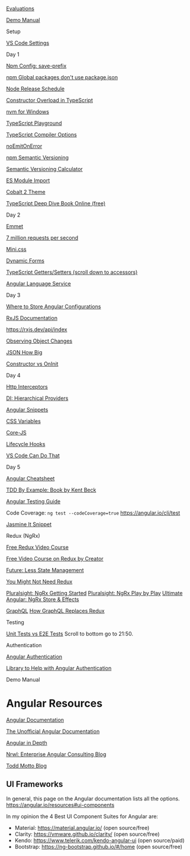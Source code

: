 
[Evaluations](http://my.accelebrate.com/evaluations/)

[Demo Manual](https://lib.accelebrate.com/201903_FannieMae/AngularDemosManual.pdf)

Setup

[VS Code Settings](https://gist.github.com/craigmckeachie/38658036406aace055e94ba6ffc2cdb8)

Day 1

[Npm Config: save-prefix](https://docs.npmjs.com/misc/config#save-prefix)

[npm Global packages don't use package.json](https://github.com/npm/npm/issues/2949)

[Node Release Schedule](https://github.com/nodejs/Release#release-schedule)

[Constructor Overload in TypeScript](https://stackoverflow.com/questions/12702548/constructor-overload-in-typescript)

[nvm for Windows](https://github.com/coreybutler/nvm-windows)

[TypeScript Playground](https://www.typescriptlang.org/play/index.html)

[TypeScript Compiler Options](https://www.typescriptlang.org/docs/handbook/compiler-options.html)

[noEmitOnError](https://github.com/Microsoft/TypeScript/issues/828)

[npm Semantic Versioning](https://bytearcher.com/articles/semver-explained-why-theres-a-caret-in-my-package-json/)

[Semantic Versioning Calculator](https://semver.npmjs.com/)

[ES Module Import](https://developer.mozilla.org/en-US/docs/Web/JavaScript/Reference/Statements/import)

[Cobalt 2 Theme](https://marketplace.visualstudio.com/items?itemName=wesbos.theme-cobalt2) 

[TypeScript Deep Dive Book Online (free)](https://basarat.gitbooks.io/typescript/content/docs/getting-started.html)

Day 2

[Emmet](https://docs.emmet.io/cheat-sheet/)

[7 million requests per second](https://www.ageofascent.com/2019/02/04/asp-net-core-saturating-10gbe-at-7-million-requests-per-second/)

[Mini.css](https://minicss.org/)

[Dynamic Forms](https://angular.io/guide/dynamic-form)

[TypeScript Getters/Setters (scroll down to accessors)](https://www.typescriptlang.org/docs/handbook/classes.html)

[Angular Language Service](https://github.com/angular/vscode-ng-language-service/issues/311)

Day 3

[Where to Store Angular Configurations](https://davembush.github.io/where-to-store-angular-configurations/)

[RxJS Documentation](https://rxjs.dev/)

https://rxjs.dev/api/index

[Observing Object Changes](https://stackoverflow.com/questions/36001392/rxjs-ofobjectchanges-obsolete)

[JSON How Big](https://joshzeigler.com/technology/web-development/how-big-is-too-big-for-json)

[Constructor vs OnInit](https://stackoverflow.com/questions/35763730/difference-between-constructor-and-ngoninit)

Day 4

[Http Interceptors](https://angular.io/guide/http#intercepting-requests-and-responses)

[DI: Hierarchical Providers](https://angular.io/guide/providers)

[Angular Snippets](https://marketplace.visualstudio.com/items?itemName=johnpapa.Angular2)

[CSS Variables](https://developer.mozilla.org/en-US/docs/Web/CSS/Using_CSS_variables)

[Core-JS](https://github.com/zloirock/core-js)

[Lifecycle Hooks](https://angular.io/guide/lifecycle-hooks)

[VS Code Can Do That](https://vscodecandothat.com/)



Day 5

[Angular Cheatsheet](https://angular.io/guide/cheatsheet)

[TDD By Example: Book by Kent Beck](https://www.barnesandnoble.com/w/test-driven-development-kent-beck/1126651459?ean=9780321146533&pcta=n&st=PLA&sid=BNB_New+Core+Shopping+Textbooks&sourceId=PLAGoNA&dpid=tdtve346c&2sid=Google_c&gclid=Cj0KCQiAhKviBRCNARIsAAGZ7CcbEJ1yxlw4LB64OrwGWKRLW3Tsc4czD5VOXcpaWObayRKy3fk1pGIaAqEoEALw_wcB)

[Angular Testing Guide](https://angular.io/guide/testing)

Code Coverage: `ng test --codeCoverage=true`
https://angular.io/cli/test

[Jasmine It Snippet](https://marketplace.visualstudio.com/items?itemName=nathanchapman.JavaScriptSnippets)

Redux (NgRx)

[Free Redux Video Course](https://egghead.io/courses/getting-started-with-redux)

[Free Video Course on Redux by Creator](https://egghead.io/courses/getting-started-with-redux)

[Future: Less State Management](https://medium.com/@amcdnl/the-future-of-javascript-state-management-is-less-state-management-ba1d97b99308)

[You Might Not Need Redux](https://medium.com/@dan_abramov/you-might-not-need-redux-be46360cf367)

[Pluralsight: NgRx Getting Started](https://www.pluralsight.com/courses/angular-ngrx-getting-started)
[Pluralsight: NgRx Play by Play](https://www.pluralsight.com/courses/play-by-play-angular-ngrx)
[Ultimate Angular: NgRx Store & Effects](https://ultimatecourses.com/angular/ngrx-store-effects)

[GraphQL](https://graphql.org/)
[How GraphQL Replaces Redux](https://hackernoon.com/how-graphql-replaces-redux-3fff8289221d)

Testing

[Unit Tests vs E2E Tests](http://audio.angularair.com/e/59-ngair-angular-2-testing-using-protractor-2c-karma-and-more-with-julie-ralph/)
Scroll to bottom go to 21:50. 

Authentication

[Angular Authentication](https://medium.com/@blacksonic86/angular-2-authentication-revisited-611bf7373bf9)

[Library to Help with Angular Authentication](https://www.npmjs.com/package/@auth0/angular-jwt)

Demo Manual

# Angular Resources
[Angular Documentation](https://angular.io/docs)

[The Unofficial Angular Documentation](http://ngdoc.io/)

[Angular in Depth](https://blog.angularindepth.com/best-stories-of-2018-on-angular-in-depth-80a1dfa17fd5)

[Nrwl: Enterprise Angular Consulting Blog](https://blog.nrwl.io/)

[Todd Motto Blog](https://toddmotto.com/)

## UI Frameworks
In general, this page on the Angular documentation lists all the options.
https://angular.io/resources#ui-components

In my opinion the 4 Best UI Component Suites for Angular are:
- Material: https://material.angular.io/ (open source/free)
- Clarity: https://vmware.github.io/clarity/ (open source/free)
- Kendo: https://www.telerik.com/kendo-angular-ui (open source/paid)
- Bootstrap: https://ng-bootstrap.github.io/#/home (open source/free)